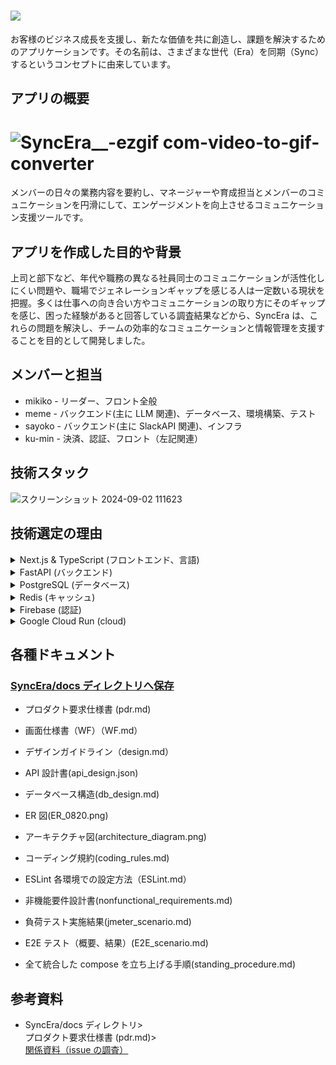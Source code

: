 # ![](https://github.com/ms-engineer-bc24-06/SyncEra/blob/dev/docs/img/white_1.png)

お客様のビジネス成長を支援し、新たな価値を共に創造し、課題を解決するためのアプリケーションです。その名前は、さまざまな世代（Era）を同期（Sync）するというコンセプトに由来しています。

## アプリの概要
# ![SyncEra__-ezgif com-video-to-gif-converter](https://github.com/user-attachments/assets/98f3c344-2723-452f-8483-9899225ac9c0)
メンバーの日々の業務内容を要約し、マネージャーや育成担当とメンバーのコミュニケーションを円滑にして、エンゲージメントを向上させるコミュニケーション支援ツールです。

## アプリを作成した目的や背景

上司と部下など、年代や職務の異なる社員同士のコミュニケーションが活性化しにくい問題や、職場でジェネレーションギャップを感じる人は一定数いる現状を把握。多くは仕事への向き合い方やコミュニケーションの取り方にそのギャップを感じ、困った経験があると回答している調査結果などから、SyncEra は、これらの問題を解決し、チームの効率的なコミュニケーションと情報管理を支援することを目的として開発しました。

## メンバーと担当

- mikiko - リーダー、フロント全般
- meme - バックエンド(主に LLM 関連)、データベース、環境構築、テスト
- sayoko - バックエンド(主に SlackAPI 関連)、インフラ
- ku-min - 決済、認証、フロント（左記関連）

## 技術スタック
 ![スクリーンショット 2024-09-02 111623](https://github.com/user-attachments/assets/15ea3f92-69dd-435b-8096-7c6e1b47fcde)

## 技術選定の理由

<details>
  <summary> Next.js & TypeScript (フロントエンド、言語)</summary>

- 類似技術との比較
  | 特徴 | Next.js (App Router) | Next.js (Pages Router) | React |
  | --------------------------- | -------------------------- | ---------------------- | -------------- |
  | 最新の React 機能サポート | 完全サポート | 部分的サポート | 基本サポート |
  | ルーティング | **ファイルベースで直感的** | ファイルベース | 追加設定が必要 |
  | レイアウト管理 | **容易** | やや複雑 | 追加設定が必要 |
  | ローディング状態管理 | **容易** | やや複雑 | 追加設定が必要 |
  | エコシステム | 発展途上 | 成熟 | 非常に成熟 |
  | SSR と SPA の両立 | 容易 | 容易 | 追加設定が必要 |
  | プロジェクト構造 | やや複雑 | シンプル | 自由度が高い |
  | 従来の React 概念との互換性 | やや低い | 高い | 完全互換 |
  | カスタマイズ性 | 高い | 高い | 非常に高い |
  | サードパーティライブラリ | 一部制限あり | 豊富 | 非常に豊富 |
  | 初期構築時間 | 中程度 | 短い | 長い |

      <aside>
      💡 SyncEraでは、以下の理由からNext.js (App Router)を選択：

      Next.js (App Router)は、比較的導入されてまだ数年（Next.js 13 のリリースで導入：2022 年 10 月）と日が浅いが、Next.js (App Router)の直感的にファイルベースのルーティングができることと共通の UI 要素（ヘッダー、フッターなど）を複数のページで再利用などのレイアウト管理が可能なため、将来的にアプリを拡張性した場合にも対応できたり、開発を効率化できると思い選択しました。
      </aside></details>

  <details><summary>
  Python (バックエンド言語)</summary>

- 類似技術との比較
  | 特徴 | Python | TypeScript |
  | ----------------------------------- | ------------------------------------- | ------------------------------ |
  | 読みやすさ | **非常に高い** | 高い |
  | 開発速度 | **速い** | やや遅い |
  | 型安全性 | 動的型付け（型ヒントあり） | 静的型付け |
  | 大規模アプリケーション適性 | 中程度 | 高い |
  | データサイエンス/機械学習ライブラリ | **非常に充実** | 限定的 |
  | データ処理ライブラリ | **豊富（例：Pandas, NumPy）** | 少ない |
  | Web 開発フレームワーク | **豊富（Django, Flask, FastAPI 等）** | 豊富（Angular, React, Vue 等） |
  | 実行環境 | サーバーサイド中心 | ブラウザ・サーバーサイド両方 |
  | コンパイル/インタープリト | インタープリタ言語 | トランスパイル言語 |
  | エコシステム | 非常に大きい | 大きい、成長中 |
    <aside>
    💡 SyncEraでは、以下の理由からPythonを選択：
    
    SyncEraでは、LLM（自然言語処理）やSlackAPIから取得したデータの分析について重要な部分をもつアプリなため、データ処理分野で処理能力の高いPythonが適していると判断しました。
    また、将来的に、ユーザー行動の予測分析などを行うことも想定して、高度な分析や予測機能の実装を拡張できるのではないかと思いPythonと選択しました。
    
    </aside></details>

<details> <summary>FastAPI (バックエンド)</summary>

- 類似技術との比較
  | 特徴 | FastAPI | Flask | Django |
  | -------------------------- | ------------ | ------------------ | ---------- |
  | 非同期処理 | 強力 | 限定的 | 限定的 |
  | パフォーマンス | 高速 | 中程度 | 中程度 |
  | 自動ドキュメント生成 | あり | なし | 限定的 |
  | 軽量性 | 軽量 | 非常に軽量 | 重量級 |
  | 柔軟性 | 高い | 非常に高い | 中程度 |
  | 大規模アプリケーション対応 | 対応可能 | 追加設定が必要 | 優れている |
  | 機能の豊富さ | 中程度 | 最小限 | 非常に豊富 |
  | 学習曲線 | 緩やか | 非常に緩やか | 急 |
  | プロジェクト構造 | 自由度が高い | 自由度が非常に高い | 規約が厳格 |
  | コミュニティサポート | 成長中 | 豊富 | 非常に豊富 |
    <aside>
    💡 SyncEraでは、以下の理由からFastAPIを選択：
    
    FastAPIを選択した主な理由は、主には非同期処理のサポート がある点
    SyncEraでは、Slackからのリアルタイムデータ取得や、クライアントへの非同期レスポンスとOpenAI_APIも使用していて、非同期的な処理が多く必要となるため、FastAPIが、SyncEraのアプリ開発の要件に適していると考え選択しました。
    </aside></details>

<details> <summary>PostgreSQL (データベース)</summary>

- 類似技術との比較
  | 特徴 | PostgreSQL | MySQL | MongoDB (NoSQL) |
  | -------------------- | ---------------------- | ---------------------- | ---------------------- |
  | データモデル | リレーショナル | リレーショナル | ドキュメント指向 |
  | 拡張性 | 高度な拡張性 | 中程度の拡張性 | 高い拡張性 |
  | 複雑なクエリ処理 | 優れている | 標準的 | 制限あり |
  | JSON 対応 | サポート | 部分的サポート | ネイティブサポート |
  | トランザクション処理 | 堅牢 | 堅牢 | 制限あり |
  | データ整合性 | 高 | 高 | 柔軟 |
  | 大規模データ処理 | 優れている | 標準的 | 優れている |
  | スケーラビリティ | 垂直スケーリングに強い | 垂直スケーリングに強い | 水平スケーリングが容易 |
  | コミュニティサポート | 豊富 | 非常に豊富 | 豊富 |
  | 設定・最適化 | やや複雑 | 比較的容易 | 比較的容易 |
  | 非構造化データ処理 | 対応可能 | 制限あり | 非常に適している |
    <aside>
    💡 SyncEraでは、以下の理由からPostgreSQLを選択：
    
    **MongoDBのようなNoSQLソリューションも検討しましたが、SyncEraのデータモデルは比較的構造化されており、リレーショナルデータベースの利点を活かせることと、**Slackからのデータやアンケートの回答など、半構造化データを扱うため、**PostgreSQLのJSON対応により、必要に応じて柔軟なデータ構造も実現できると判断し選択しました**。
    
    </aside></details>

<details> <summary>Redis (キャッシュ)</summary>

- 類似技術との比較
  | 特徴 | Redis | Memcached（メムキャッシュド） |
  | --------------------------------------------------------------------------------------------------------------------------------- | ------------------------------------------------------------------------------------------------------------------------------------------------ | ---------------------------------------------- |
  | データ構造 |
  | 扱えるデータの形式や種類 | キー・バリュー（単純な値の保存）、リスト（順序付きのデータ集合）、セット（重複のないデータ集合）、ハッシュ（ブジェクトのような構造化データ）など | キー・バリューのみ |
  | 持続性 | サポート | 非サポート |
  | スケーリング |
  | システムの処理能力を拡張する能力 | クラスタリング対応 |
  | ※複数のサーバーにデータを分散させること。システム全体の処理能力を向上させることができます。 | 一部サポート |
  | 機能 | 多機能 |
  | Redis は基本的なキャッシュ機能以外にも、パブリッシュ/サブスクライブ、トランザクション、Lua スクリプティングなど、多様な機能を提供 | シンプル |
  | 使用例 | セッション管理、キュー管理、リアルタイム分析など | シンプルなデータキャッシュ |
  | データサイズ制限 | **データサイズに制限なし** | 1MB 以下が推奨 |
  | 利用例 | ソーシャルネットワーキングアプリ、e コマースサイト、リアルタイムデータ処理 | ウェブキャッシュ、セッションストア |
  | 開発言語バインディング | 多言語対応（Python, Ruby, Java, C, C++, etc.） | 多言語対応（Python, Ruby, Java, C, C++, etc.） |

<aside>
💡 SyncEraでは、以下の理由からRedisを選択：

Redis はリストやセットなど、複数のデータ構造をサポートしていて、リアルタイムなデータ処理、複雑なデータ構造の扱いが可能なため、SyncEra のアプリ開発で機体している高速なレスポンスとスケーラビリティ（ソフトウェアの拡張性に柔軟に対応）を満たしていると思い選択。そのほか、基本的なキャッシュ機能以外にもトランザクションなどの機能が提供されており、将来的な機能拡張にも柔軟に対応できる点も選択理由です。

</aside></details>

<details> <summary>Firebase (認証)</summary>

- 類似技術との比較
  | 特徴 | Firebase Authentication | Auth0 | AWS Cognito | カスタム実装 |
  | -------------------- | ----------------------- | ------------------------ | -------------- | ------------ |
  | セットアップの容易さ | **非常に簡単** | 簡単 | やや複雑 | 複雑 |
  | 多要素認証 | サポート | 高度なサポート | サポート | 要実装 |
  | ソーシャルログイン | 多数対応 | 多数対応 | 一部対応 | 要実装 |
  | カスタマイズ性 | 中程度 | 高い | 高い | 非常に高い |
  | スケーラビリティ | 高い | 非常に高い | 非常に高い | 要設計 |
  | コスト | **無料枠あり、従量制** | 比較的高価 | 使用量に応じて | 初期コスト高 |
  | クライアント SDK | 充実 | 充実 | 充実 | 要実装 |
  | バックエンド連携 | **Google Cloud 連携** | 多様なインテグレーション | AWS 連携 | 完全自由 |
  | セキュリティ | **高い** | 非常に高い | 高い | 要設計・実装 |
  | ドキュメンテーション | 豊富 | 非常に豊富 | 豊富 | N/A |
    <aside>
    💡 SyncEraでは、以下の理由からFirebaseを選択：
    
    1. SMSやメールの多要素認証やGoogle、Twitterを利用してログインを利用できる機能が標準で提供されて
    2. コストは、初期段階では無料枠で開発が進められ、成長に応じて柔軟にスケールアップ可能
    3. 将来的なバックエンドサービスの拡張を見据えると、Cloud Functions、Cloud Storage、Firestore等との連携が容易でGoogle Cloud Platformの他のサービスとの統合ができ、セキュリティ機能（DDoS保護、暗号化等）が高い。
    4. 将来的にモバイルアプリを開発する際にも同じ認証基盤を利用できる。
    
    SyncEraへの利点: バックエンドサービスの拡張や、データ分析、機械学習機能の追加など、将来的な機能拡張を見据えた際に、統合された環境で開発を進められ、
    
    アプリの現在の要件（迅速な開発、基本的な認証機能）と将来の成長（スケーラビリティ、高度なセキュリティ要件）の両方に対応できると判断し選択。
    
    </aside></details>

<details> <summary>Google Cloud Run (cloud) </summary>

- 類似技術との比較
  | **項目** | **Google Cloud Run** | **AWS (ECS, Lambda, etc.)** |
  | -------------------------- | ---------------------------------------------------------------------------------------------- | ------------------------------------------------------------------------------------------------------- |
  | **デプロイの簡便さ** | ◎ 非常に簡単。サーバーレスで自動デプロイが可能。GitHub との連携もシームレス。 | △ 比較的複雑。ECS や Lambda など複数の選択肢があり、設定がやや手間。 |
  | **スケーリング** | ◎ 自動スケーリングがデフォルトで設定されており、トラフィックに応じて自動調整。 | ○ スケーリングは可能だが、設定やチューニングが必要。ECS では Fargate がサーバーレススケーリングを提供。 |
  | **コスト効率** | ◎ アイドル時はゼロインスタンスでコストが発生しない。従量課金制で予測しやすい。 | △ 従量課金だが、スケーリングやリソース追加時にコストが複雑になりがち。 |
  | **学習コスト** | ◎ 低い。シンプルな設定で初心者向けのチュートリアルが豊富。 | △ 高い。多機能で柔軟だが、初心者には学習に時間がかかる可能性あり。 |
  | **Firebase との統合** | ◎ 非常にスムーズ。Google のサービス同士での連携が容易。 | △ AWS は Firebase の代替サービス（Cognito など）を使用。連携に工夫が必要。 |
  | **コンテナサポート** | ○ Docker コンテナをネイティブサポート。コンテナをそのままデプロイ可能。docker-compose は不可。 | △ Docker コンテナを ECS や EKS でサポートしているが、設定が複雑。 |
  | **インフラ管理** | ◎ サーバーレスでインフラ管理の負担がほぼない。 | △ ECS や EC2 の場合、インフラ管理が必要。Lambda はサーバーレス。 |
  | **ネットワーク管理** | ○ デフォルトで簡素なネットワーク管理。高度なネットワーク設定は手間がかかる。 | ◎ AWS VPC を使用して細かいネットワーク管理が可能。柔軟性が高い。 |
  | **Redis との統合** | ○ Google Cloud Memorystore を使用。設定が必要だが可能。 | ◎ Amazon ElastiCache で Redis が簡単に利用可能。 |
  | **PostgreSQL との統合** | ○ Cloud SQL を使用して PostgreSQL と連携。VPC コネクタが必要な場合もあり。 | ◎ RDS を使用して PostgreSQL とシームレスに連携可能。 |
  | **セキュリティ** | ○ Google Cloud IAM で簡単にアクセス制御が可能。Google のセキュリティ基準を利用。 | ◎ AWS IAM で強力なアクセス制御が可能。細かい設定が必要。 |
  | **初期設定の手間** | ◎ 非常に少ない。デフォルトで多くの機能が自動化。 | △ 初期設定に時間がかかる場合があり、学習曲線がある。 |
  | **サポートとドキュメント** | ◎ Google Cloud の豊富な初心者向けドキュメントが揃っている。 | ○ AWS のドキュメントは充実しているが、初心者には難解な部分が多い。 |
    <aside>
    💡 SyncEraでは、以下の理由からGoogle Cloud Runを選択：
    
    主に、AWSと比較したところ、デプロイが簡便にできるところや、システムの処理能力を需要に応じて拡張するこスケーリングが自動で設定されていること、そのほか、コスト効率やFirebase統合の面で優れている点が、
    
    今回のアプリ開発（開発サイクルが短期間とチームの技術スキルレベル）にマッチしていると考え選定。
    </aside></details>

## 各種ドキュメント

### [SyncEra/docs ディレクトリへ保存](https://github.com/ms-engineer-bc24-06/SyncEra/blob/dev/docs)

- プロダクト要求仕様書 (pdr.md)
- 画面仕様書（WF）（WF.md）
- デザインガイドライン（design.md）
- API 設計書(api_design.json)
- データベース構造(db_design.md)
- ER 図(ER_0820.png)
- アーキテクチャ図(architecture_diagram.png)
- コーディング規約(coding_rules.md)
- ESLint 各環境での設定方法（ESLint.md）
- 非機能要件設計書(nonfunctional_requirements.md)
- 負荷テスト実施結果(jmeter_scenario.md)
- E2E テスト（概要、結果）(E2E_scenario.md)

- 全て統合した compose を立ち上げる手順(standing_procedure.md)

## 参考資料

- SyncEra/docs ディレクトリ><br>
  プロダクト要求仕様書 (pdr.md)><br>[関係資料（issue の調査）](https://github.com/ms-engineer-bc24-06/SyncEra/blob/dev/docs/pdr.md)
